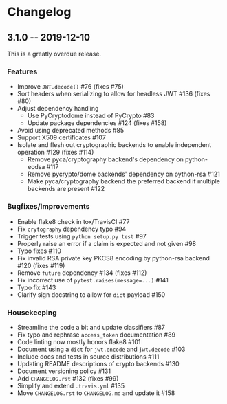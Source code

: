 # Changelog #

## 3.1.0 -- 2019-12-10 ##

This is a greatly overdue release.

### Features ###

* Improve `JWT.decode()` #76 (fixes #75)
* Sort headers when serializing to allow for headless JWT #136 (fixes #80)
* Adjust dependency handling
  - Use PyCryptodome instead of PyCrypto #83
  - Update package dependencies #124 (fixes #158)
* Avoid using deprecated methods #85
* Support X509 certificates #107
* Isolate and flesh out cryptographic backends to enable independent operation #129 (fixes #114)
  - Remove pyca/cryptography backend's dependency on python-ecdsa #117
  - Remove pycrypto/dome backends' dependency on python-rsa #121
  - Make pyca/cryptography backend the preferred backend if multiple backends are present #122

### Bugfixes/Improvements ###

* Enable flake8 check in tox/TravisCI #77
* Fix `crytography` dependency typo #94
* Trigger tests using `python setup.py test` #97
* Properly raise an error if a claim is expected and not given #98
* Typo fixes #110
* Fix invalid RSA private key PKCS8 encoding by python-rsa backend #120 (fixes #119)
* Remove `future` dependency #134 (fixes #112)
* Fix incorrect use of `pytest.raises(message=...)` #141
* Typo fix #143
* Clarify sign docstring to allow for `dict` payload #150

### Housekeeping ###

* Streamline the code a bit and update classifiers #87
* Fix typo and rephrase `access_token` documentation #89
* Code linting now mostly honors flake8 #101
* Document using a `dict` for `jwt.encode` and `jwt.decode` #103
* Include docs and tests in source distributions #111
* Updating README descriptions of crypto backends #130
* Document versioning policy #131
* Add `CHANGELOG.rst` #132 (fixes #99)
* Simplify and extend `.travis.yml` #135
* Move `CHANGELOG.rst` to `CHANGELOG.md` and update it #158
